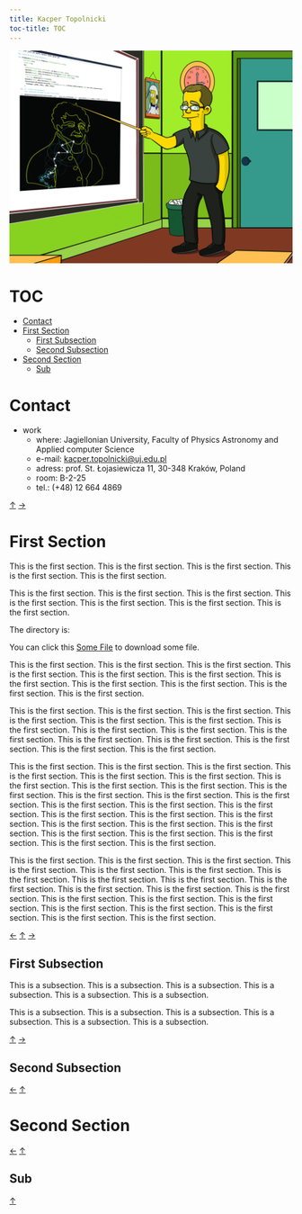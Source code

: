 ```yaml
---
title: Kacper Topolnicki
toc-title: TOC 
---
```


[![](./KacperTopolnicki.jpg)](https://sites.google.com/view/gr-natalka/main)



# TOC

* [Contact](#contact)
* [First Section](#first-section)
	* [First Subsection](#first-subsection)
	* [Second Subsection](#second-subsection)
* [Second Section](#second-section)
	* [Sub](#sub)



# Contact

* work
	* where: Jagiellonian University, Faculty of Physics Astronomy and Applied computer Science
	* e-mail: kacper.topolnicki@uj.edu.pl
	* adress: prof. St. Łojasiewicza 11, 30-348 Kraków, Poland
	* room: B-2-25
	* tel.: (+48) 12 664 4869  


 [↑](#toc) [→](#first-section)



# First Section

This is the first section.
This is the first section.
This is the first section.
This is the first section.
This is the first section.


This is the first section.
This is the first section.
This is the first section.
This is the first section.
This is the first section.
This is the first section.
This is the first section.

The directory is:

You can click this [Some File](start/001_First_Section/someFile) to download some file.


This is the first section.
This is the first section.
This is the first section.
This is the first section.
This is the first section.
This is the first section.
This is the first section.
This is the first section.
This is the first section.
This is the first section.
This is the first section.


This is the first section.
This is the first section.
This is the first section.
This is the first section.
This is the first section.
This is the first section.
This is the first section.
This is the first section.
This is the first section.
This is the first section.
This is the first section.
This is the first section.
This is the first section.
This is the first section.
This is the first section.


This is the first section.
This is the first section.
This is the first section.
This is the first section.
This is the first section.
This is the first section.
This is the first section.
This is the first section.
This is the first section.
This is the first section.
This is the first section.
This is the first section.
This is the first section.
This is the first section.
This is the first section.
This is the first section.
This is the first section.
This is the first section.
This is the first section.
This is the first section.
This is the first section.
This is the first section.
This is the first section.
This is the first section.
This is the first section.
This is the first section.
This is the first section.

This is the first section.
This is the first section.
This is the first section.
This is the first section.
This is the first section.
This is the first section.
This is the first section.
This is the first section.
This is the first section.
This is the first section.
This is the first section.
This is the first section.
This is the first section.
This is the first section.
This is the first section.
This is the first section.
This is the first section.
This is the first section.
This is the first section.
This is the first section.
This is the first section.



 [←](#contact) [↑](#toc) [→](#second-section)



## First Subsection

This is a subsection.
This is a subsection.
This is a subsection.
This is a subsection.
This is a subsection.
This is a subsection.


This is a subsection.
This is a subsection.
This is a subsection.
This is a subsection.
This is a subsection.
This is a subsection.


 [↑](#first-section) [→](#second-subsection)



## Second Subsection



 [←](#first-subsection) [↑](#first-section)



# Second Section



 [←](#first-section) [↑](#toc)



## Sub



 [↑](#second-section)




